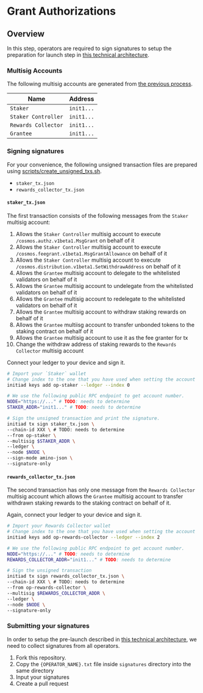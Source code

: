 # Grant Authorizations

## Overview

In this step, operators are required to sign signatures to setup the preparation for launch step in [this technical architecture](https://github.com/milkyway-labs/architecture).

### Multisig Accounts

The following multisig accounts are generated from [the previous process](../multisig/README.md).

| Name                | Address    |
| ------------------- | ---------- |
| `Staker`            | `init1...` |
| `Staker Controller` | `init1...` |
| `Rewards Collector` | `init1...` |
| `Grantee`           | `init1...` |

### Signing signatures

For your convenience, the following unsigned transaction files are prepared using [scripts/create_unsigned_txs.sh](./scripts/create_unsigned_txs.sh).

- `staker_tx.json`
- `rewards_collector_tx.json`

#### `staker_tx.json`

The first transaction consists of the following messages from the `Staker` multisig account:

1. Allows the `Staker Controller` multisig account to execute `/cosmos.authz.v1beta1.MsgGrant` on behalf of it
2. Allows the `Staker Controller` multisig account to execute `/cosmos.feegrant.v1beta1.MsgGrantAllowance` on behalf of it
3. Allows the `Staker Controller` multisig account to execute `/cosmos.distribution.v1beta1.SetWithdrawAddress` on behalf of it
4. Allows the `Grantee` multisig account to delegate to the whitelisted validators on behalf of it
5. Allows the `Grantee` multisig account to undelegate from the whitelisted validators on behalf of it
6. Allows the `Grantee` multisig account to redelegate to the whitelisted validators on behalf of it
7. Allows the `Grantee` multisig account to withdraw staking rewards on behalf of it
8. Allows the `Grantee` multiisg account to transfer unbonded tokens to the staking contract on behalf of it
9. Allows the `Grantee` multisig account to use it as the fee granter for tx
10. Change the withdraw address of staking rewards to the `Rewards Collector` multisig account

Connect your ledger to your device and sign it.

```bash
# Import your `Staker` wallet
# Change index to the one that you have used when setting the account
initiad keys add op-staker --ledger --index 0

# We use the following public RPC endpoint to get account number.
NODE="https://..." # TODO: needs to determine
STAKER_ADDR="init1..." # TODO: needs to determine

# Sign the unsigned transaction and print the signature.
initiad tx sign staker_tx.json \
--chain-id XXX \ # TODO: needs to determine
--from op-staker \
--multisig $STAKER_ADDR \
--ledger \
--node $NODE \
--sign-mode amino-json \
--signature-only
```

#### `rewards_collector_tx.json`

The second transaction has only one message from the `Rewards Collector` multisig account which allows the `Grantee` multisig account to transfer withdrawn staking rewards to the staking contract on behalf of it.

Again, connect your ledger to your device and sign it.

```bash
# Import your Rewards Collector wallet
# Change index to the one that you have used when setting the account
initiad keys add op-rewards-collector --ledger --index 2

# We use the following public RPC endpoint to get account number.
NODE="https://..." # TODO: needs to determine
REWARDS_COLLECTOR_ADDR="init1..." # TODO: needs to determine

# Sign the unsigned transaction
initiad tx sign rewards_collector_tx.json \
--chain-id XXX \ # TODO: needs to determine
--from op-rewards-collector \
--multisig $REWARDS_COLLECTOR_ADDR \
--ledger \
--node $NODE \
--signature-only
```

### Submitting your signatures

In order to setup the pre-launch described in [this technical architecture](https://github.com/milkyway-labs/architecture#preparation-for-launch), we need to collect signatures from all operators.

1. Fork this repository.
2. Copy the `{OPERATOR_NAME}.txt` file inside `signatures` directory into the same directory
3. Input your signatures
4. Create a pull request
